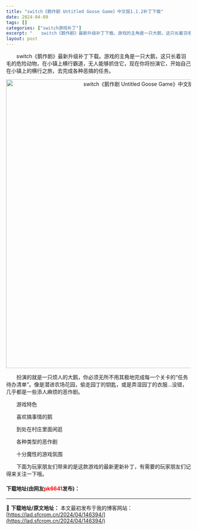 ```yaml
---
title: "switch《鹅作剧 Untitled Goose Game》中文版1.1.2补丁下载"
date: 2024-04-09
tags: []
categories: ["switch游戏补丁"]
excerpt: "　　switch《鹅作剧》最新升级补丁下载。游戏的主角是一只大鹅，这只长着羽毛的危险动物，在小镇上横行霸道，无人能够抓住它，现在你将扮演它，开始自己在小镇上的横行之旅，去完成各种恶搞的任务。 　　扮演的就是一只烦人的大鹅，你必须无所不用其极地完成每一个关卡的&ldquo;任务待办清单&rdquo;。&hellip;"
layout: post
---
```


 <p>　　switch《鹅作剧》最新升级补丁下载。游戏的主角是一只大鹅，这只长着羽毛的危险动物，在小镇上横行霸道，无人能够抓住它，现在你将扮演它，开始自己在小镇上的横行之旅，去完成各种恶搞的任务。</p> <p align="center"><img align="" border="0" src="https://lad.sfcrom.cn/wp-content/uploads/2024/04/20240409_66152ca2f0e8b.webp" width="788" alt="switch《鹅作剧 Untitled Goose Game》中文版1.1.2补丁下载" /></p> <p>　　扮演的就是一只烦人的大鹅，你必须无所不用其极地完成每一个关卡的&ldquo;任务待办清单&rdquo;。像是潜进农场花园，偷走园丁的钥匙，或是弄湿园丁的衣服...没错，几乎都是一些添人麻烦的恶作剧。</p> <p>　　游戏特色</p> <p>　　喜欢搞事情的鹅</p> <p>　　到处在村庄里面闲逛</p> <p>　　各种类型的恶作剧</p> <p>　　十分魔性的游戏氛围</p> <p>　　下面为玩家朋友们带来的是这款游戏的最新更新补丁，有需要的玩家朋友们记得来关注一下哦。</p> <p><h4>下载地址(由网友<font color="red">pk6641</font>发布)：</h4></p> 

---
📖 **下载地址/原文地址：** 本文最初发布于我的博客网站：[https://lad.sfcrom.cn/2024/04/146394/](https://lad.sfcrom.cn/2024/04/146394/)
